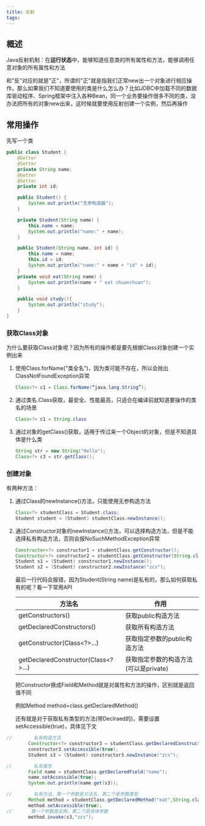 ```yaml
---
title: 反射
tags:
---
```


## 概述

Java反射机制：在**运行状态**中，能够知道任意类的所有属性和方法，能够调用任意对象的所有属性和方法

和"反"对应的就是"正"，所谓的"正"就是指我们正常new出一个对象进行相应操作。那么如果我们不知道要使用的类是什么怎么办？比如JDBC中加载不同的数据库驱动程序、Spring框架中注入各种Bean，同一个业务要操作很多不同的类，没办法把所有的对象new出来，这时候就要使用反射创建一个实例，然后再操作

## 常用操作

先写一个类

```java
public class Student {
    @Getter
    @Setter
    private String name;
    @Getter
    @Setter
    private int id;

    public Student() {
        System.out.println("无参构造器");
    }

    private Student(String name) {
        this.name = name;
        System.out.println("name:" + name);
    }

    public Student(String name, int id) {
        this.name = name;
        this.id = id;
        System.out.println("name:" + name + "id" + id);
    }
    private void eat(String name) {
        System.out.println(name + " eat chuanchuan");
    }

    public void study(){
        System.out.println("study");
    }
}
```

### 获取Class对象

为什么要获取Class对象呢？因为所有的操作都是要先根据Class对象创建一个实例出来

1. 使用Class.forName("类全名")，因为类可能不存在，所以会抛出ClassNotFoundException异常

   ```java
   Class<?> c1 = Class.forName(“java.lang.String”);
   ```

2. 通过类名.Class获取，最安全、性能最高，只适合在编译前就知道要操作的类名的场景

   ```java
   Class<?> c1 = String.class
   ```

3. 通过对象的getClass()获取，适用于传过来一个Object的对象，但是不知道具体是什么类

   ```java
   String str = new String("Hello");
   Class<?> c3 = str.getClass();
   ```

### 创建对象

有两种方法：

1. 通过Class的newInstance()方法，只能使用无参构造方法

   ```java
   Class<?> studentClass = Student.class;
   Student student = (Student) studentClass.newInstance();
   ```

2. 通过Constructor对象的newInstance()方法，可以选择构造方法，但是不能选择私有构造方法，否则会报NoSuchMethodException异常

   ```java
   Constructor<?> constructor1 = studentClass.getConstructor();
   Constructor<?> constructor2 = studentClass.getConstructor(String.class);
   Student s1 = (Student) constructor1.newInstance();
   Student s2 = (Student) constructor2.newInstance("zcs");
   ```

   最后一行代码会报错，因为Student(String name)是私有的，那么如何获取私有的呢？看一下常用API

   | 方法名                              | 作用                                  |
   | ----------------------------------- | ------------------------------------- |
   | getConstructors()                   | 获取public构造方法                    |
   | getDeclaredConstructors()           | 获取所有构造方法                      |
   | getConstructor(Class<?>...)         | 获取指定参数的public构造方法          |
   | getDeclaredConstructor(Class<?>...) | 获取指定参数的构造方法(可以是private) |

   把Constructor换成Field和Method就是对属性和方法的操作，区别就是返回值不同

   例如Method method=class.getDeclaredMethod()

   还有就是对于获取私有类型的方法(带Declraed的)，需要设置setAccessible(true)，具体见下文

```java
//        私有构造方法
        Constructor<?> constructor3 = studentClass.getDeclaredConstructor(String.class);
        constructor3.setAccessible(true);
        Student s3 = (Student) constructor3.newInstance("zcs");

//        私有属性
        Field name = studentClass.getDeclaredField("name");
        name.setAccessible(true);
        System.out.println(name.get(s3));

//        私有方法，第一个参数是方法名，第二个是参数类型
        Method method = studentClass.getDeclaredMethod("eat",String.class);
        method.setAccessible(true);
//		 第一个参数是实例，第二个是具体参数
        method.invoke(s3,"zcs");
```









